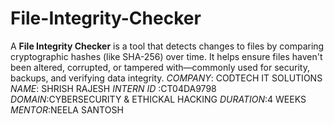 # File-Integrity-Checker
A **File Integrity Checker** is a tool that detects changes to files by comparing cryptographic hashes (like SHA-256) over time. It helps ensure files haven't been altered, corrupted, or tampered with—commonly used for security, backups, and verifying data integrity.
*COMPANY*: CODTECH IT SOLUTIONS 
*NAME*: SHRISH RAJESH
*INTERN ID* :CT04DA9798
*DOMAIN*:CYBERSECURITY & ETHICKAL HACKING 
*DURATION*:4 WEEKS
*MENTOR*:NEELA SANTOSH
